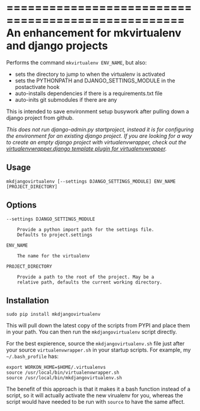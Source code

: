 ===================================================
An enhancement for mkvirtualenv and django projects
===================================================

Performs the command `mkvirtualenv ENV_NAME`, but also:

*   sets the directory to jump to when the virtualenv is activated
*   sets the PYTHONPATH and DJANGO_SETTINGS_MODULE in the postactivate hook
*   auto-installs dependencies if there is a requirements.txt file
*   auto-inits git submodules if there are any

This is intended to save environment setup busywork after pulling down a django project from github.

*This does not run django-admin.py startproject, instead it is for configuring the environment for an existing django project. If you are looking for a way to create an empty django project with virtualenvwrapper, check out the [virtualenvwrapper.django template plugin for virtualenvwrapper](http://www.doughellmann.com/projects/virtualenvwrapper.django/).*


Usage
-----

    mkdjangovirtualenv [--settings DJANGO_SETTINGS_MODULE] ENV_NAME [PROJECT_DIRECTORY]


Options
-------

    --settings DJANGO_SETTINGS_MODULE

        Provide a python import path for the settings file.
        Defaults to project.settings

    ENV_NAME

        The name for the virtualenv

    PROJECT_DIRECTORY

        Provide a path to the root of the project. May be a
        relative path, defaults the current working directory.


Installation
------------

    sudo pip install mkdjangovirtualenv

This will pull down the latest copy of the scripts from PYPI and place them in your path. You can then run the `mkdjangovirtualenv` script directly.

For the best expierence, source the `mkdjangovirtualenv.sh` file just after your source `virtualenvwrapper.sh` in your startup scripts. For example, my `~/.bash_profile` has:

    export WORKON_HOME=$HOME/.virtualenvs
    source /usr/local/bin/virtualenvwrapper.sh
    source /usr/local/bin/mkdjangovirtualenv.sh

The benefit of this approach is that it makes it a bash function instead of a script, so it will actually activate the new virualenv for you, whereas the script would have needed to be run with `source` to have the same affect.
